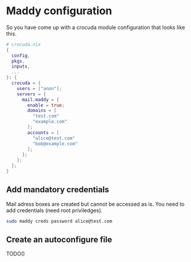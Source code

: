# Maddy configuration

So you have come up with a crocuda module configuration
that looks like this.

```nix
# crocuda.nix
{
  config,
  pkgs,
  inputs,
  ...
}: {
  crocuda = {
    users = ["anon"];
    servers = {
      mail.maddy = {
        enable = true;
        domains = [
          "test.com"
          "example.com"
        ];
        accounts = [
          "alice@test.com"
          "bob@example.com"
        ];
      };
    };
  };
}
```

## Add mandatory credentials

Mail adress boxes are created but cannot be accessed as is.
You need to add credentials (need root priviledges).

```sh
sudo maddy creds password alice@test.com
```

## Create an autoconfigure file

TODO()
